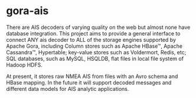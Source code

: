 # gora-ais

There are AIS decoders of varying quality on the web but almost none have database integration. This project aims to provide a general interface to connect ANY ais decoder to ALL of the storage engines supported by Apache Gora, including Column stores such as Apache HBase™, Apache Cassandra™, Hypertable; key-value stores such as Voldermort, Redis, etc; SQL databases, such as MySQL, HSQLDB, flat files in local file system of Hadoop HDFS.

At present, it stores raw NMEA AIS from files with an Avro schema and HBase mapping. In the future it will support decoded messages and different data models for AIS analytic applications.
